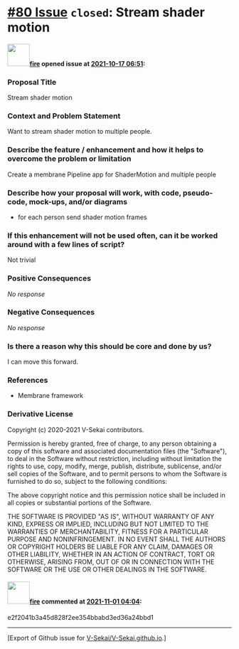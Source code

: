 # [\#80 Issue](https://github.com/V-Sekai/V-Sekai.github.io/issues/80) `closed`: Stream shader motion

#### <img src="https://avatars.githubusercontent.com/u/32321?u=c2e06a3d2b49a467aa907e54aa259516440267cc&v=4" width="50">[fire](https://github.com/fire) opened issue at [2021-10-17 06:51](https://github.com/V-Sekai/V-Sekai.github.io/issues/80):

### Proposal Title

Stream shader motion

### Context and Problem Statement

Want to stream shader motion to multiple people.

### Describe the feature / enhancement and how it helps to overcome the problem or limitation

Create a membrane Pipeline app for ShaderMotion and multiple people

### Describe how your proposal will work, with code, pseudo-code, mock-ups, and/or diagrams

* for each person send shader motion frames

### If this enhancement will not be used often, can it be worked around with a few lines of script?

Not trivial

### Positive Consequences

_No response_

### Negative Consequences

_No response_

### Is there a reason why this should be core and done by us?

I can move this forward.

### References

- Membrane framework

### Derivative License

Copyright (c) 2020-2021 V-Sekai contributors.

Permission is hereby granted, free of charge, to any person obtaining a copy
of this software and associated documentation files (the "Software"), to deal
in the Software without restriction, including without limitation the rights
to use, copy, modify, merge, publish, distribute, sublicense, and/or sell
copies of the Software, and to permit persons to whom the Software is
furnished to do so, subject to the following conditions:

The above copyright notice and this permission notice shall be included in all
copies or substantial portions of the Software.

THE SOFTWARE IS PROVIDED "AS IS", WITHOUT WARRANTY OF ANY KIND, EXPRESS OR
IMPLIED, INCLUDING BUT NOT LIMITED TO THE WARRANTIES OF MERCHANTABILITY,
FITNESS FOR A PARTICULAR PURPOSE AND NONINFRINGEMENT. IN NO EVENT SHALL THE
AUTHORS OR COPYRIGHT HOLDERS BE LIABLE FOR ANY CLAIM, DAMAGES OR OTHER
LIABILITY, WHETHER IN AN ACTION OF CONTRACT, TORT OR OTHERWISE, ARISING FROM,
OUT OF OR IN CONNECTION WITH THE SOFTWARE OR THE USE OR OTHER DEALINGS IN THE
SOFTWARE.


#### <img src="https://avatars.githubusercontent.com/u/32321?u=c2e06a3d2b49a467aa907e54aa259516440267cc&v=4" width="50">[fire](https://github.com/fire) commented at [2021-11-01 04:04](https://github.com/V-Sekai/V-Sekai.github.io/issues/80#issuecomment-955909061):

e2f2041b3a45d828f2ee354bbabd3ed36a24bbd1


-------------------------------------------------------------------------------



[Export of Github issue for [V-Sekai/V-Sekai.github.io](https://github.com/V-Sekai/V-Sekai.github.io).]

